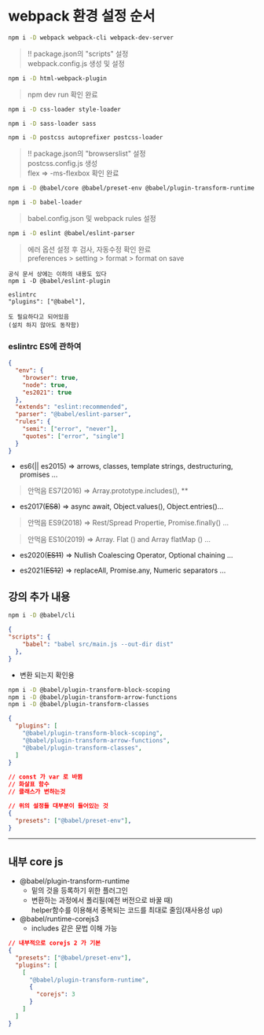 # webpack 환경 설정 순서

```bash
npm i -D webpack webpack-cli webpack-dev-server
```

> !! package.json의 "scripts" 설정  
> webpack.config.js 생성 및 설정

```bash
npm i -D html-webpack-plugin
```

> npm dev run 확인 완료

```bash
npm i -D css-loader style-loader
```
```bash
npm i -D sass-loader sass
```
```bash
npm i -D postcss autoprefixer postcss-loader
```

> !! package.json의 "browserslist" 설정  
> postcss.config.js 생성  
> flex =>  -ms-flexbox 확인 완료

```bash
npm i -D @babel/core @babel/preset-env @babel/plugin-transform-runtime @babel/runtime-corejs3
```
```bash
npm i -D babel-loader
```

> babel.config.json 및 webpack rules 설정

```bash
npm i -D eslint @babel/eslint-parser
```

> 에러 옵션 설정 후 검사, 자동수정 확인 완료  
> preferences > setting > format > format on save

```text
공식 문서 상에는 이하의 내용도 있다
npm i -D @babel/eslint-plugin

eslintrc 
"plugins": ["@babel"], 

도 필요하다고 되어있음
(설치 하지 않아도 동작함)
```

### eslintrc ES에 관하여

```json
{
  "env": {
    "browser": true,
    "node": true,
    "es2021": true
  },
  "extends": "eslint:recommended",
  "parser": "@babel/eslint-parser",
  "rules": {
    "semi": ["error", "never"],
    "quotes": ["error", "single"]
  }
} 
```

- es6(|| es2015) => arrows, classes, template strings, 
       destructuring, promises ...


> 안먹음 ES7(2016) => Array.prototype.includes(), **


- es2017(~~ES8~~) => async await, Object.values(), Object.entries()...

> 안먹음 ES9(2018) => Rest/Spread Propertie, Promise.finally() ...

> 안먹음 ES10(2019) => Array. Flat () and Array flatMap () ...

- es2020(~~ES11~~) => Nullish Coalescing Operator, Optional chaining ...

- es2021(~~ES12~~) => replaceAll, Promise.any, Numeric separators ...


## 강의 추가 내용
```bash
npm i -D @babel/cli
```
```json
{
"scripts": {
    "babel": "babel src/main.js --out-dir dist"
  },
}
```

- 변환 되는지 확인용

```bash
npm i -D @babel/plugin-transform-block-scoping
npm i -D @babel/plugin-transform-arrow-functions
npm i -D @babel/plugin-transform-classes
```
```json
{
  "plugins": [
    "@babel/plugin-transform-block-scoping",
    "@babel/plugin-transform-arrow-functions",
    "@babel/plugin-transform-classes",
  ]
}
 
// const 가 var 로 바뀜
// 화살표 함수
// 클래스가 변하는것
```

```json
// 위의 설정들 대부분이 들어있는 것
{
  "presets": ["@babel/preset-env"],
}
```

-------

## 내부 core js

- @babel/plugin-transform-runtime
  - 밑의 것을 등록하기 위한 플러그인
  - 변환하는 과정에서 폴리필(예전 버전으로 바꿀 때)  
  helper함수를 이용해서 중복되는 코드를 최대로 줄임(재사용성 up)
- @babel/runtime-corejs3
  - includes 같은 문법 이해 가능

```json
// 내부적으로 corejs 2 가 기본
{
  "presets": ["@babel/preset-env"],
  "plugins": [
    [
      "@babel/plugin-transform-runtime",
      {
        "corejs": 3
      }
    ]
  ]
}
```
